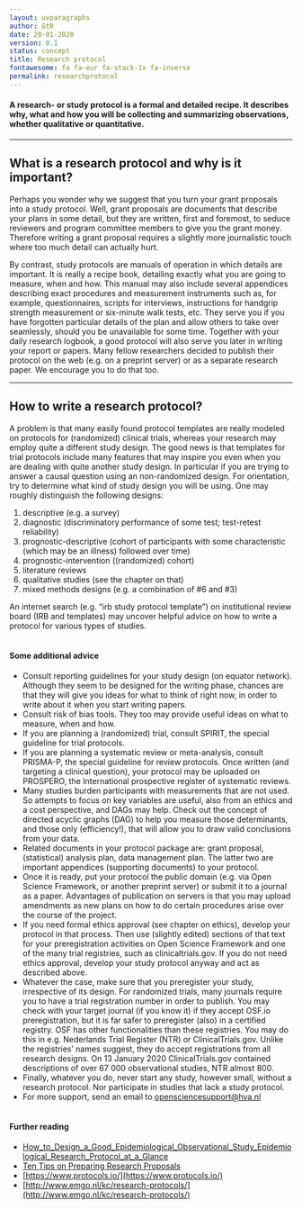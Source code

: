 ```yaml
---
layout: uvparagraphs
author: GtR
date: 20-01-2020
version: 0.1
status: concept
title: Research protocol
fontawesome: fa fa-eur fa-stack-1x fa-inverse
permalink: researchprotocol
---
```


#### A research- or study protocol is a formal and detailed recipe. It describes why, what and how you will be collecting and summarizing observations, whether qualitative or quantitative. 

---


## What is a research protocol and why is it important?
Perhaps you wonder why we suggest that you turn your grant proposals into a study protocol. Well, grant proposals are documents that describe your plans in some detail, but they are written, first and foremost, to seduce reviewers and program committee members to give you the grant money. Therefore writing a grant proposal requires a slightly more journalistic touch where too much detail can actually hurt.

By contrast, study protocols are manuals of operation in which details are important. It is really a recipe book, detailing exactly what you are going to measure, when and how. This manual may also include several appendices describing exact procedures and measurement instruments such as, for example, questionnaires, scripts for interviews, instructions for handgrip strength measurement or six-minute walk tests, etc. They serve you if you have forgotten particular details of the plan and allow others to take over seamlessly, should you be unavailable for some time. Together with your daily research logbook, a good protocol will also serve you later in writing your report or papers. Many fellow researchers decided to publish their protocol on the web (e.g. on a preprint server) or as a separate research paper. We encourage you to do that too.

---

## How to write a research protocol?
A problem is that many easily found protocol templates are really modeled on protocols for (randomized) clinical trials, whereas your research may employ quite a different study design. The good news is that templates for trial protocols include many features that may inspire you even when you are dealing with quite another study design. In particular if you are trying to answer a causal question using an non-randomized design. For orientation, try to determine what kind of study design you will be using. One may roughly distinguish the following designs:
1. descriptive (e.g. a survey)
2. diagnostic (discriminatory performance of some test; test-retest reliability)
3. prognostic-descriptive (cohort of participants  with some characteristic (which may be an illness) followed over time)
4. prognostic-intervention ((randomized) cohort)
5. literature reviews
6. qualitative studies (see the chapter on that)
7. mixed methods designs (e.g. a combination of #6 and #3)

An internet search (e.g. “irb study protocol template”) on institutional review board (IRB and templates) may uncover helpful advice on how to write a protocol for various types of studies.
<br><br>

#### Some additional advice
* Consult reporting guidelines for your study design (on equator network). Although they seem to be designed for the writing phase, chances are that they will give you ideas for what to think of right now, in order to write about it when you start writing papers.
* Consult risk of bias tools. They too may provide useful ideas on what to measure, when and how.
* If you are planning a (randomized) trial, consult SPIRIT, the special guideline for trial protocols.
* If you are planning a systematic review or meta-analysis, consult PRISMA-P, the special guideline for review protocols. Once written (and targeting a clinical question), your protocol may be uploaded on PROSPERO, the International prospective register of systematic reviews.
* Many studies burden participants with measurements that are not used. So attempts to focus on key variables are useful, also from an ethics and a cost perspective, and DAGs may help. Check out the concept of directed acyclic graphs (DAG) to help you measure those determinants, and those only (efficiency!), that will allow you to draw valid conclusions from your data.
* Related documents in your protocol package are: grant proposal, (statistical) analysis plan, data management plan. The latter two are important appendices (supporting documents) to your protocol.
* Once it is ready, put your protocol the public domain (e.g. via Open Science Framework, or another preprint server) or submit it to a journal as a paper. Advantages of publication on servers is that you may upload amendments as new plans on how to do certain procedures arise over the course of the project.
* If you need formal ethics approval (see chapter on ethics), develop your protocol in that process. Then use (slightly edited) sections of that text for your preregistration activities on Open Science Framework and one of the many trial registries, such as clinicaltrials.gov. If you do not need ethics approval, develop your study protocol anyway and act as described above.
* Whatever the case, make sure that you preregister your study, irrespective of its design. For randomized trials, many journals require you to have a trial registration number in order to publish. You may check with your target journal (if you know it) if they accept OSF.io preregistration, but it is far safer to preregister (also) in a certified registry. OSF has other functionalities than these registries. You may do this in e.g. Nederlands Trial Register (NTR) or ClinicalTrials.gov. Unlike the registries’ names suggest, they do accept registrations from all research designs. On 13 January 2020 ClinicalTrials.gov contained descriptions of over 67 000 observational studies, NTR almost 800.
* Finally, whatever you do, never start any study, however small, without a research protocol. Nor participate in studies that lack a study protocol.
* For more support, send an email to opensciencesupport@hva.nl
<br><br>

#### Further reading
* [How_to_Design_a_Good_Epidemiological_Observational_Study_Epidemiological_Research_Protocol_at_a_Glance](https://www.researchgate.net/publication/259586481_How_to_Design_a_Good_Epidemiological_Observational_Study_Epidemiological_Research_Protocol_at_a_Glance)
* [Ten Tips on Preparing Research Proposals](https://link.springer.com/chapter/10.1007/978-3-642-96942-3_12)
* [https://www.protocols.io/](https://www.protocols.io/)
* [http://www.emgo.nl/kc/research-protocols/](http://www.emgo.nl/kc/research-protocols/)
